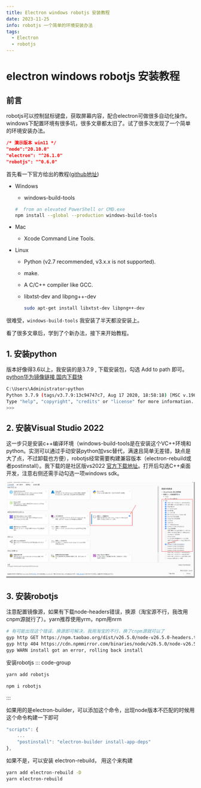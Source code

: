 ```yaml
---
title: Electron windows robotjs 安装教程
date: 2023-11-25
info: robotjs 一个简单的环境安装办法
tags:
  - Electron
  - robotjs
---
```


# electron windows robotjs 安装教程

## 前言

robotjs可以控制鼠标键盘，获取屏幕内容，配合electron可做很多自动化操作。windows下配置环境有很多坑，很多文章都太旧了。试了很多次发现了一个简单的环境安装办法。

```json
/* 演示版本 win11 */
"node":"20.10.0"
"electron": "^26.1.0"
"robotjs": "^0.6.0"
```

首先看一下官方给出的教程([github地址](https://github.com/octalmage/robotjs))

- Windows

  - windows-build-tools

  ```bash
  #  from an elevated PowerShell or CMD.exe
  npm install --global --production windows-build-tools
  ```

- Mac

  - Xcode Command Line Tools.

- Linux

  - Python (v2.7 recommended, v3.x.x is not supported).

  - make.

  - A C/C++ compiler like GCC.

  - libxtst-dev and libpng++-dev

    ```bash
    sudo apt-get install libxtst-dev libpng++-dev
    ```

很难受，`windows-build-tools` 我安装了半天都没安装上。

看了很多文章后，学到了个新办法，接下来开始教程。

## 1. 安装python

版本好像得3.6以上，我安装的是3.7.9 , 下载安装包，勾选 Add to path 即可。[python华为镜像链接 国内下载快](https://mirrors.huaweicloud.com/python/)

```bash
C:\Users\Administrator>python
Python 3.7.9 (tags/v3.7.9:13c94747c7, Aug 17 2020, 18:58:18) [MSC v.1900 64 bit (AMD64)] on win32
Type "help", "copyright", "credits" or "license" for more information.
>>>
```

## 2. 安装Visual Studio 2022

这一步只是安装c++编译环境（windows-build-tools是在安装这个VC++环境和python。实测可以通过手动安装python加vsc替代，满速且简单无差错，缺点是大了点，不过卸载也方便），robotjs经常需要构建兼容版本（electron-rebuild或者postinstall）。我下载的是社区版vs2022 [官方下载地址](https://visualstudio.microsoft.com/zh-hans/downloads/)。打开后勾选C++桌面开发，注意右侧还需手动勾选一项windows sdk。

![1](../img/2023/electron-robotjs/electron-robotjs.png)

## 3. 安装robotjs

注意配置镜像源，如果有下载node-headers错误，换源（淘宝源不行，我改用cnpm源就行了）。yarn推荐使用yrm，npm用nrm

```bash
# 有可能出现这个错误，换源即可解决，我用淘宝的不行，换了cnpm源就可以了
gyp http GET https://npm.taobao.org/dist/v26.5.0/node-v26.5.0-headers.tar.gz
gyp http 404 https://cdn.npmmirror.com/binaries/node/v26.5.0/node-v26.5.0-headers.tar.gz
gyp WARN install got an error, rolling back install
```

安装robotjs
::: code-group

```sh [yarn]
yarn add robotjs
```

```sh [npm]
npm i robotjs
```

:::

如果用的是electron-builder，可以添加这个命令，出现node版本不匹配的时候用这个命令构建一下即可

```js
"scripts": {
	...
    "postinstall": "electron-builder install-app-deps"
},
```

如果不是，可以安装 electron-rebuild， 用这个来构建

```sh [yarn]
yarn add electron-rebuild -D
yarn electron-rebuild
```
